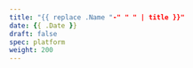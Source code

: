 ```yaml
---
title: "{{ replace .Name "-" " " | title }}"
date: {{ .Date }}
draft: false
spec: platform
weight: 200
---
```


